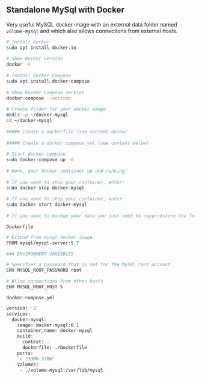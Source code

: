 Standalone MySql with Docker
----------------------------

Very useful MySQL docker image with an external data folder named `volume-mysql` and which also allows connections from external hosts.

```bash
# Install Docker
sudo apt install docker.io
 
# Show Docker version
docker -v
 
# Install Docker Compose
sudo apt install docker-compose
 
# Show Docker Compose version
docker-compose --version
 
# Create folder for your docker image
mkdir -p ~/docker-mysql
cd ~/docker-mysql
 
##### Create a Dockerfile (see content below)
 
##### Create a docker-compose.yml (see content below)
 
# Start docker-compose
sudo docker-compose up -d
 
# Done, your docker container up and running!
 
# If you want to stop your container, enter:
sudo docker stop docker-mysql
 
# If you want to stop your container, enter:
sudo docker start docker-mysql
 
# If you want to backup your data you just need to copy/restore the folder 'volume-mysql'
```

`Dockerfile`
```bash
# Extend from mysql docker image
FROM mysql/mysql-server:5.7

### ENVIRONMENT VARIABLES

# Specifies a password that is set for the MySQL root account
ENV MYSQL_ROOT_PASSWORD root

# Allow connections from other hosts
ENV MYSQL_ROOT_HOST %
```

`docker-compose.yml`
```bash
version: '2'
services:
  docker-mysql:
    image: docker-mysql:0.1
    container_name: docker-mysql
    build:
      context: .
      dockerfile: ./Dockerfile
    ports:
     - "3306:3306"
    volumes:
     - ./volume-mysql:/var/lib/mysql
```

